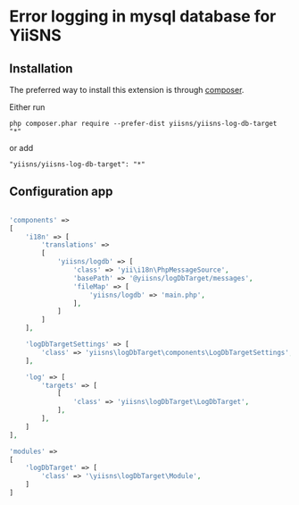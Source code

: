 Error logging in mysql database for YiiSNS
===================================

Installation
------------

The preferred way to install this extension is through [composer](http://getcomposer.org/download/).

Either run

```
php composer.phar require --prefer-dist yiisns/yiisns-log-db-target "*"
```

or add

```
"yiisns/yiisns-log-db-target": "*"
```

Configuration app
----------

```php

'components' =>
[
    'i18n' => [
        'translations' =>
        [
            'yiisns/logdb' => [
                'class' => 'yii\i18n\PhpMessageSource',
                'basePath' => '@yiisns/logDbTarget/messages',
                'fileMap' => [
                    'yiisns/logdb' => 'main.php',
                ],
            ]
        ]
    ],

    'logDbTargetSettings' => [
        'class' => 'yiisns\logDbTarget\components\LogDbTargetSettings',
    ],

    'log' => [
        'targets' => [
            [
                'class' => 'yiisns\logDbTarget\LogDbTarget',
            ],
        ],
    ]
],

'modules' =>
[
    'logDbTarget' => [
        'class' => '\yiisns\logDbTarget\Module',
    ]
]

```